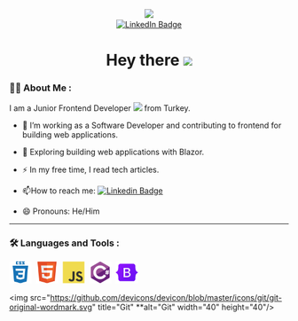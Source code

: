 <div id="header" align="center">
  <img src="https://media.giphy.com/media/M9gbBd9nbDrOTu1Mqx/giphy.gif" width="100"/>
</div>
<div id="badges" align="center">
   <a href="https://www.linkedin.com/in/muzaffertcandan/">
    <img src="https://img.shields.io/badge/LinkedIn-blue?style=for-the-badge&logo=linkedin&logoColor=white" alt="LinkedIn Badge" target=”_blank” />
  </a>
</div>
<h1 align="center">
  Hey there
  <img src="https://media.giphy.com/media/hvRJCLFzcasrR4ia7z/giphy.gif" width="30px"/>
</h1>

### 👨‍💻 About Me :
I am a Junior Frontend Developer <img src="https://media.giphy.com/media/WUlplcMpOCEmTGBtBW/giphy.gif" width="30"> from Turkey.
- :telescope: I’m working as a Software Developer and contributing to frontend for building web applications.

- :seedling: Exploring building web applications with Blazor.

- :zap: In my free time, I read tech articles.

- :mailbox:How to reach me: [![Linkedin Badge](https://img.shields.io/badge/-muzaffertcandan-blue?style=flat&logo=Linkedin&logoColor=white)](https://www.linkedin.com/in/muzaffertcandan/)
- 😄 Pronouns: He/Him
---

### :hammer_and_wrench: Languages and Tools :
<div>
  

  <img src="https://github.com/devicons/devicon/blob/master/icons/css3/css3-plain-wordmark.svg"  title="CSS3" alt="CSS" width="40" height="40"/>&nbsp;
  <img src="https://github.com/devicons/devicon/blob/master/icons/html5/html5-original.svg" title="HTML5" alt="HTML" width="40" height="40"/>&nbsp;
  <img src="https://github.com/devicons/devicon/blob/master/icons/javascript/javascript-original.svg" title="JavaScript" alt="JavaScript" width="40"           height="40"/>&nbsp;
    <img src="https://github.com/devicons/devicon/blob/master/icons/csharp/csharp-original.svg" title="Csharp" alt="Csharp" width="40" height="40"/>&nbsp;
      <img src="https://github.com/devicons/devicon/blob/master/icons/bootstrap/bootstrap-original.svg" title="Csharp" alt="Csharp" width="40" height="40"/>&nbsp;
      
  
  <img src="https://github.com/devicons/devicon/blob/master/icons/git/git-original-wordmark.svg" title="Git" **alt="Git" width="40" height="40"/>
</div>




<!--
<div align="center">
<img src="https://komarev.com/ghpvc/?username=muzaffertcandan&style=flat-square&color=blue" alt=""/>
</div>

-->
<!--
**muzaffertcandan/muzaffertcandan** is a ✨ _special_ ✨ repository because its `README.md` (this file) appears on your GitHub profile.

Here are some ideas to get you started:

- 🔭 I’m currently working on ...
- 🌱 I’m currently learning ...
- 👯 I’m looking to collaborate on ...
- 🤔 I’m looking for help with ...
- 💬 Ask me about ...
- 📫 How to reach me: ...

- ⚡ Fun fact: ...
-->
